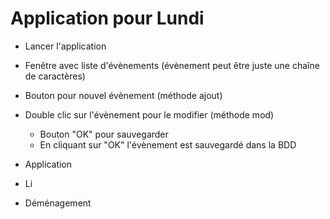 # Application pour Lundi

* Lancer l'application
* Fenêtre avec liste d'évènements (évènement peut être juste une chaîne de caractères)
* Bouton pour nouvel évènement (méthode ajout)
* Double clic sur l'évènement pour le modifier (méthode mod)
  * Bouton "OK" pour sauvegarder
  * En cliquant sur "OK" l'évènement est sauvegardé dans la BDD

* Application
* Li
* Déménagement
